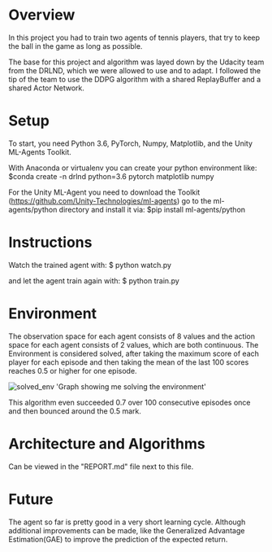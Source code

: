 # Overview
In this project you had to train two agents of tennis players, that try to keep the ball in the game as long as possible.

The base for this project and algorithm was layed down by the Udacity team from the DRLND, which we were allowed to use and to adapt.
I followed the tip of the team to use the DDPG algorithm with a shared ReplayBuffer and a shared Actor Network.


# Setup
To start, you need Python 3.6, PyTorch, Numpy, Matplotlib, and the Unity ML-Agents Toolkit.

With Anaconda or virtualenv you can create your python environment like:
    $conda create -n drlnd python=3.6 pytorch matplotlib numpy

For the Unity ML-Agent you need to download the Toolkit (https://github.com/Unity-Technologies/ml-agents) go to the ml-agents/python directory and install it via:
    $pip install ml-agents/python

# Instructions

Watch the trained agent with:
$ python watch.py

and let the agent train again with:
$ python train.py
    
    
# Environment
The observation space for each agent consists of 8 values and the action space for each agent consists of 2 values, which are both continuous.
The Environment is considered solved, after taking the maximum score of each player for each episode and then taking the mean of the last 100 scores reaches 0.5 or higher for one episode.

![solved_env]('checkpoints/scores_v2.png')
'Graph showing me solving the environment'

This algorithm even succeeded 0.7 over 100 consecutive episodes once and then bounced around the 0.5 mark.


# Architecture and Algorithms
Can be viewed in the "REPORT.md" file next to this file.


# Future
The agent so far is pretty good in a very short learning cycle.
Although additional improvements can be made, like the Generalized Advantage Estimation(GAE) to improve the prediction of the expected return.


    

    

